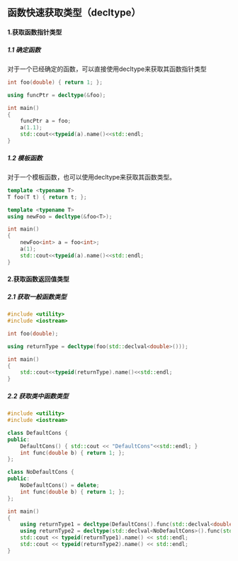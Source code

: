 ## 函数快速获取类型（decltype）

#### 1.获取函数指针类型

##### 1.1 确定函数

对于一个已经确定的函数，可以直接使用decltype来获取其函数指针类型

```C++
int foo(double) { return 1; };

using funcPtr = decltype(&foo);		

int main()
{
    funcPtr a = foo;
    a(1.1);
    std::cout<<typeid(a).name()<<std::endl;
}
```

##### 1.2 模板函数

对于一个模板函数，也可以使用decltype来获取其函数类型。

```C++
template <typename T>
T foo(T t) { return t; };

template <typename T>
using newFoo = decltype(&foo<T>);

int main()
{
	newFoo<int> a = foo<int>;
	a(1);
    std::cout<<typeid(a).name()<<std::endl;
}
```

#### 2.获取函数返回值类型

##### 2.1 获取一般函数类型

```C++
#include <utility>
#include <iostream>

int foo(double);

using returnType = decltype(foo(std::declval<double>()));

int main()
{
    std::cout<<typeid(returnType).name()<<std::endl;
}
```

##### 2.2 获取类中函数类型

```C++
#include <utility>
#include <iostream>

class DefaultCons {
public:
	DefaultCons() { std::cout << "DefaultCons"<<std::endl; }
	int func(double b) { return 1; };
};

class NoDefaultCons {
public:
	NoDefaultCons() = delete;
	int func(double b) { return 1; };
};

int main()
{
	using returnType1 = decltype(DefaultCons().func(std::declval<double>()));
	using returnType2 = decltype(std::declval<NoDefaultCons>().func(std::declval<double>()));
	std::cout << typeid(returnType1).name() << std::endl;
	std::cout << typeid(returnType2).name() << std::endl;
}
```



